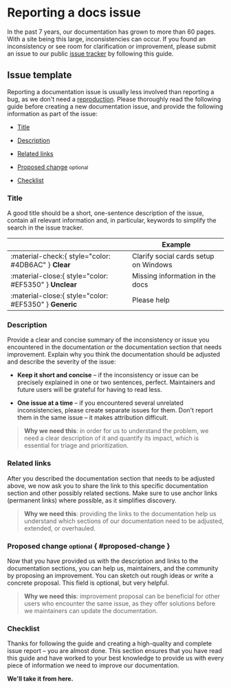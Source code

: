 # Reporting a docs issue

In the past 7 years, our documentation has grown to more than 60 pages. With a
site being this large, inconsistencies can occur. If you found an inconsistency
or see room for clarification or improvement, please submit an issue to
our public [issue tracker] by following this guide.

  [issue tracker]: https://github.com/squidfunk/mkdocs-material/issues

## Issue template

Reporting a documentation issue is usually less involved than reporting a bug,
as we don't need a [reproduction]. Please thoroughly read the following guide
before creating a new documentation issue, and provide the following information
as part of the issue:

- [Title]
- [Description]
- [Related links]
- [Proposed change] <small>optional</small>
- [Checklist]

  [reproduction]: ../guides/creating-a-reproduction.md
  [Title]: #title
  [Description]: #description
  [Related links]: #related-links
  [Proposed change]: #proposed-change
  [Checklist]: #checklist

### Title

A good title should be a short, one-sentence description of the issue, contain
all relevant information and, in particular, keywords to simplify the search in
the issue tracker.

| <!-- --> | Example  |
| -------- | -------- | 
| :material-check:{ style="color: #4DB6AC" } __Clear__ | Clarify social cards setup on Windows
| :material-close:{ style="color: #EF5350" } __Unclear__ | Missing information in the docs
| :material-close:{ style="color: #EF5350" } __Generic__ | Please help

### Description

Provide a clear and concise summary of the inconsistency or issue you 
encountered in the documentation or the documentation section that needs 
improvement. Explain why you think the documentation should be adjusted and 
describe the severity of the issue:

-   __Keep it short and concise__ – if the inconsistency or issue can be 
    precisely explained in one or two sentences, perfect. Maintainers and
    future users will be grateful for having to read less.

-   __One issue at a time__ – if you encountered several unrelated inconsistencies,
    please create separate issues for them. Don't report them in the same issue – it makes attribution difficult.

> __Why we need this__: in order for us to understand the problem, we need a
> clear description of it and quantify its impact, which is essential for triage
> and prioritization.

### Related links

After you described the documentation section that needs to be adjusted above, 
we now ask you to share the link to this specific documentation section and
other possibly related sections. Make sure to use anchor links (permanent links) 
where possible, as it simplifies discovery.

> __Why we need this__: providing the links to the documentation help us 
> understand which sections of our documentation need to be adjusted, extended, 
> or overhauled.

### Proposed change <small>optional</small> { #proposed-change }

Now that you have provided us with the description and links to the
documentation sections, you can help us, maintainers, and the community by
proposing an improvement. You can sketch out rough ideas or write a concrete
proposal. This field is optional, but very helpful.

> __Why we need this__: improvement proposal can be beneficial for other users 
> who encounter the same issue, as they offer solutions before we maintainers
> can update the documentation.

### Checklist

Thanks for following the guide and creating a high-quality and complete issue 
report – you are almost done. This section ensures that you have read this guide
and have worked to your best knowledge to provide us with every piece of
information we need to improve our documentation.

__We'll take it from here.__
